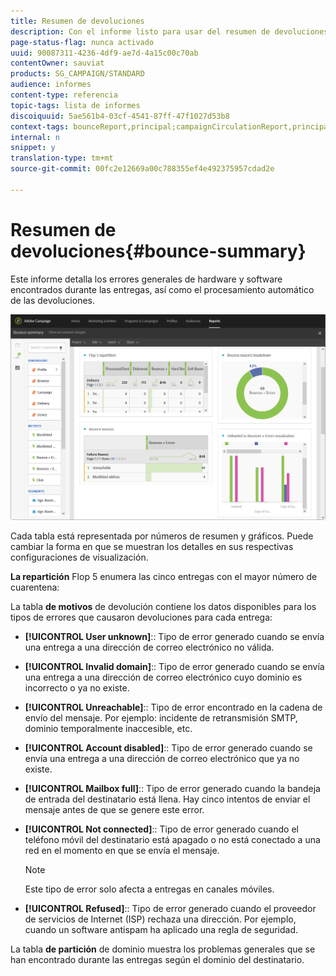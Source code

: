 ```yaml
---
title: Resumen de devoluciones
description: Con el informe listo para usar del resumen de devoluciones, conozca el estado de las campañas enviadas y los errores que puedan haber encontrado.
page-status-flag: nunca activado
uuid: 90087311-4236-4df9-ae7d-4a15c00c70ab
contentOwner: sauviat
products: SG_CAMPAIGN/STANDARD
audience: informes
content-type: referencia
topic-tags: lista de informes
discoiquuid: 5ae561b4-03cf-4541-87ff-47f1027d53b8
context-tags: bounceReport,principal;campaignCirculationReport,principal;programCirculationReport,principal
internal: n
snippet: y
translation-type: tm+mt
source-git-commit: 00fc2e12669a00c788355ef4e492375957cdad2e

---
```



# Resumen de devoluciones{#bounce-summary}

Este informe detalla los errores generales de hardware y software encontrados durante las entregas, así como el procesamiento automático de las devoluciones.

![](assets/campaign_reports_bounces.png)

Cada tabla está representada por números de resumen y gráficos. Puede cambiar la forma en que se muestran los detalles en sus respectivas configuraciones de visualización.

**La repartición** Flop 5 enumera las cinco entregas con el mayor número de cuarentena:

La tabla **de motivos** de devolución contiene los datos disponibles para los tipos de errores que causaron devoluciones para cada entrega:

* **[!UICONTROL User unknown]**:: Tipo de error generado cuando se envía una entrega a una dirección de correo electrónico no válida.
* **[!UICONTROL Invalid domain]**:: Tipo de error generado cuando se envía una entrega a una dirección de correo electrónico cuyo dominio es incorrecto o ya no existe.
* **[!UICONTROL Unreachable]**:: Tipo de error encontrado en la cadena de envío del mensaje. Por ejemplo: incidente de retransmisión SMTP, dominio temporalmente inaccesible, etc.
* **[!UICONTROL Account disabled]**:: Tipo de error generado cuando se envía una entrega a una dirección de correo electrónico que ya no existe.
* **[!UICONTROL Mailbox full]**:: Tipo de error generado cuando la bandeja de entrada del destinatario está llena. Hay cinco intentos de enviar el mensaje antes de que se genere este error.
* **[!UICONTROL Not connected]**:: Tipo de error generado cuando el teléfono móvil del destinatario está apagado o no está conectado a una red en el momento en que se envía el mensaje.

   >[!NOTE]
   >
   >Este tipo de error solo afecta a entregas en canales móviles.

* **[!UICONTROL Refused]**:: Tipo de error generado cuando el proveedor de servicios de Internet (ISP) rechaza una dirección. Por ejemplo, cuando un software antispam ha aplicado una regla de seguridad.

La tabla **de partición** de dominio muestra los problemas generales que se han encontrado durante las entregas según el dominio del destinatario.
